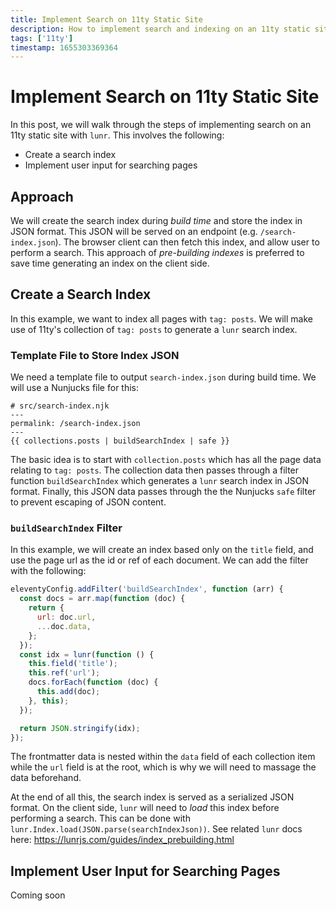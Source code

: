 ```yaml
---
title: Implement Search on 11ty Static Site
description: How to implement search and indexing on an 11ty static site
tags: ['11ty']
timestamp: 1655303369364
---
```


# Implement Search on 11ty Static Site

In this post, we will walk through the steps of implementing search on an 11ty static site with `lunr`. This involves the following:

- Create a search index
- Implement user input for searching pages

## Approach

We will create the search index during _build time_ and store the index in JSON format. This JSON will be served on an endpoint (e.g. `/search-index.json`). The browser client can then fetch this index, and allow user to perform a search. This approach of _pre-building indexes_ is preferred to save time generating an index on the client side.

## Create a Search Index

In this example, we want to index all pages with `tag: posts`. We will make use of 11ty's collection of `tag: posts` to generate a `lunr` search index.

### Template File to Store Index JSON

We need a template file to output `search-index.json` during build time. We will use a Nunjucks file for this:

```
# src/search-index.njk
---
permalink: /search-index.json
---
{{ collections.posts | buildSearchIndex | safe }}
```

The basic idea is to start with `collection.posts` which has all the page data relating to `tag: posts`. The collection data then passes through a filter function `buildSearchIndex` which generates a `lunr` search index in JSON format. Finally, this JSON data passes through the the Nunjucks `safe` filter to prevent escaping of JSON content.

### `buildSearchIndex` Filter

In this example, we will create an index based only on the `title` field, and use the page url as the id or ref of each document. We can add the filter with the following:

```js
eleventyConfig.addFilter('buildSearchIndex', function (arr) {
  const docs = arr.map(function (doc) {
    return {
      url: doc.url,
      ...doc.data,
    };
  });
  const idx = lunr(function () {
    this.field('title');
    this.ref('url');
    docs.forEach(function (doc) {
      this.add(doc);
    }, this);
  });

  return JSON.stringify(idx);
});
```

The frontmatter data is nested within the `data` field of each collection item while the `url` field is at the root, which is why we will need to massage the data beforehand.

At the end of all this, the search index is served as a serialized JSON format. On the client side, `lunr` will need to _load_ this index before performing a search. This can be done with `lunr.Index.load(JSON.parse(searchIndexJson))`. See related `lunr` docs here: <https://lunrjs.com/guides/index_prebuilding.html>

## Implement User Input for Searching Pages

Coming soon

<PostDate />
<PageTags />
